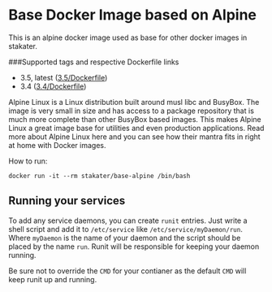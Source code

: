 # Base Docker Image based on Alpine

This is an alpine docker image used as base for other docker images in stakater.

###Supported tags and respective Dockerfile links
* 3.5, latest ([3.5/Dockerfile](https://github.com/stakater/dockerfile-base-alpine/blob/master/3.5/Dockerfile))
* 3.4 ([3.4/Dockerfile](https://github.com/stakater/dockerfile-base-alpine/blob/master/3.4/Dockerfile))

Alpine Linux is a Linux distribution built around musl libc and BusyBox. The image is very small in size and has access to a package repository that is much more complete than other BusyBox based images. This makes Alpine Linux a great image base for utilities and even production applications. Read more about Alpine Linux here and you can see how their mantra fits in right at home with Docker images.


How to run:
```
docker run -it --rm stakater/base-alpine /bin/bash
```

## Running your services
To add any service daemons, you can create `runit` entries. Just write a shell script and add it to `/etc/service` like `/etc/service/myDaemon/run`. Where `myDaemon` is the name of your daemon and the script should be placed by the name `run`.
Runit will be responsible for keeping your daemon running.

Be sure not to override the `CMD` for your contianer as the default `CMD` will keep runit up and running.